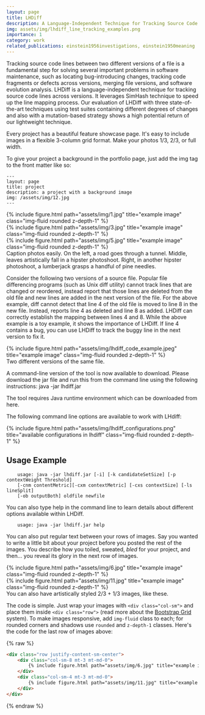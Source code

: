 ```yaml
---
layout: page
title: LHDiff
description: A Language-Independent Technique for Tracking Source Code Lines
img: assets/img/lhdiff_line_tracking_examples.png
importance: 1
category: work
related_publications: einstein1956investigations, einstein1950meaning
---
```


Tracking source code lines between two different versions of a file is a fundamental step for solving several important problems in software maintenance, such as locating bug-introducing changes, tracking code fragments or defects across versions, merging file versions, and software evolution analysis. LHDiff is a language-independent technique for tracking source code lines across versions. It leverages SimHash technique to speed up the line mapping process. Our evaluation of LHDiff with three state-of-the-art techniques using test suites containing different degrees of changes and also with a mutation-based strategy shows a high potential return of our lightweight technique.


Every project has a beautiful feature showcase page.
It's easy to include images in a flexible 3-column grid format.
Make your photos 1/3, 2/3, or full width.

To give your project a background in the portfolio page, just add the img tag to the front matter like so:

    ---
    layout: page
    title: project
    description: a project with a background image
    img: /assets/img/12.jpg
    ---

<div class="row">
    <div class="col-sm mt-3 mt-md-0">
        {% include figure.html path="assets/img/1.jpg" title="example image" class="img-fluid rounded z-depth-1" %}
    </div>
    <div class="col-sm mt-3 mt-md-0">
        {% include figure.html path="assets/img/3.jpg" title="example image" class="img-fluid rounded z-depth-1" %}
    </div>
    <div class="col-sm mt-3 mt-md-0">
        {% include figure.html path="assets/img/5.jpg" title="example image" class="img-fluid rounded z-depth-1" %}
    </div>
</div>
<div class="caption">
    Caption photos easily. On the left, a road goes through a tunnel. Middle, leaves artistically fall in a hipster photoshoot. Right, in another hipster photoshoot, a lumberjack grasps a handful of pine needles.
</div>

Consider the following two versions of a source file. Popular file differencing programs (such as Unix diff utility) cannot track lines that are changed or reordered, instead report that those lines are deleted from the old file and new lines are added in the next version of the file. For the above example, diff cannot detect that line 4 of the old file is moved to line 8 in the new file. Instead, reports line 4 as deleted and line 8 as added. LHDiff can correctly establish the mapping between lines 4 and 8. While the above example is a toy example, it shows the importance of LHDiff. If line 4 contains a bug, you can use LHDiff to track the buggy line in the next version to fix it.
<div class="row">
    <div class="col-sm mt-3 mt-md-0">
        {% include figure.html path="assets/img/lhdiff_code_example.jpeg" title="example image" class="img-fluid rounded z-depth-1" %}
    </div>
</div>
<div class="caption">
    Two different versions of the same file.
</div>

A command-line version of the tool is now available to download. Please download the jar file and run this from the command line using the following instructions:
java -jar lhdiff.jar

The tool requires Java runtime environment which can be downloaded from here.

The following command line options are available to work with LHdiff:
<div class="row">
    <div class="col-sm mt-3 mt-md-0">
        {% include figure.html path="assets/img/lhdiff_configurations.png" title="available configurations in lhdiff" class="img-fluid rounded z-depth-1" %}
    </div>
</div>

Usage Example
---
```
    usage: java -jar lhdiff.jar [-i] [-k candidateSetSize] [-p contextWeight Threshold] 
    [-cnm contentMetric][-cxm contextMetric] [-cxs contextSize] [-ls lineSplit] 
    [-ob outputBoth] oldfile newfile
```

You can also type help in the command line to learn details about different options available within LHDiff.
```
    usage: java -jar lhdiff.jar help
```

You can also put regular text between your rows of images.
Say you wanted to write a little bit about your project before you posted the rest of the images.
You describe how you toiled, sweated, *bled* for your project, and then... you reveal its glory in the next row of images.


<div class="row justify-content-sm-center">
    <div class="col-sm-8 mt-3 mt-md-0">
        {% include figure.html path="assets/img/6.jpg" title="example image" class="img-fluid rounded z-depth-1" %}
    </div>
    <div class="col-sm-4 mt-3 mt-md-0">
        {% include figure.html path="assets/img/11.jpg" title="example image" class="img-fluid rounded z-depth-1" %}
    </div>
</div>
<div class="caption">
    You can also have artistically styled 2/3 + 1/3 images, like these.
</div>


The code is simple.
Just wrap your images with `<div class="col-sm">` and place them inside `<div class="row">` (read more about the <a href="https://getbootstrap.com/docs/4.4/layout/grid/">Bootstrap Grid</a> system).
To make images responsive, add `img-fluid` class to each; for rounded corners and shadows use `rounded` and `z-depth-1` classes.
Here's the code for the last row of images above:

{% raw %}
```html
<div class="row justify-content-sm-center">
    <div class="col-sm-8 mt-3 mt-md-0">
        {% include figure.html path="assets/img/6.jpg" title="example image" class="img-fluid rounded z-depth-1" %}
    </div>
    <div class="col-sm-4 mt-3 mt-md-0">
        {% include figure.html path="assets/img/11.jpg" title="example image" class="img-fluid rounded z-depth-1" %}
    </div>
</div>
```
{% endraw %}
